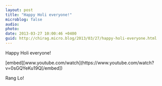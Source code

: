 ```yaml
---
layout: post
title: "Happy Holi everyone!"
microblog: false
audio: 
photo: 
date: 2013-03-27 10:00:46 +0400
guid: http://chirag.micro.blog/2013/03/27/happy-holi-everyone.html
---
```

<p>Happy Holi everyone!</p>
[embed][www.youtube.com/watch](https://www.youtube.com/watch?v=0sGQYeKu19Q[/embed])
<p>Rang Lo!</p>

